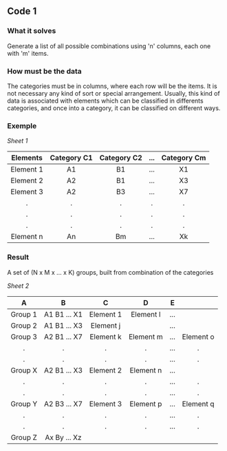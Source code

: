 ## Code 1
### What it solves
Generate a list of all possible combinations using 'n' columns, each one with 'm' items.

### How must be the data
The categories must be in columns, where each row will be the items. It is not necessary any kind of sort or special arrangement.
Usually, this kind of data is associated with elements which can be classified in differents categories, and once into a category, it can be classified on different ways.

### Exemple
_Sheet 1_

| Elements  | Category C1 | Category C2 | ... | Category Cm |
|   :---:   |    :---:    |    :---:    |:---:|    :---:    |
| Element 1 |      A1     |      B1     | ... |      X1     |
| Element 2 |      A2     |      B1     | ... |      X3     |
| Element 3 |      A2     |      B3     | ... |      X7     |
|     .     |      .      |      .      |  .  |      .      |
|     .     |      .      |      .      |  .  |      .      |
|     .     |      .      |      .      |  .  |      .      |
| Element n |      An     |      Bm     | ... |      Xk     |

### Result
A set of (N x M x ... x K) groups, built from combination of the categories

_Sheet 2_

| A       | B            | C         | D         | E   |           |
|  :---:  |     :---:    |   :---:   |   :---:   |:---:|   :---:   |
| Group 1 | A1 B1 ... X1 | Element 1 | Element l | ... |           |
| Group 2 | A1 B1 ... X3 | Element j |           | ... |           |
| Group 3 | A2 B1 ... X7 | Element k | Element m | ... | Element o |
|    .    |       .      |     .     |     .     | ... |     .     |
|    .    |       .      |     .     |     .     | ... |     .     |
| Group X | A2 B1 ... X3 | Element 2 | Element n | ... |           |
|    .    |       .      |     .     |     .     | ... |     .     |
|    .    |       .      |     .     |     .     | ... |     .     |
| Group Y | A2 B3 ... X7 | Element 3 | Element p | ... | Element q |
|    .    |       .      |     .     |     .     | ... |     .     |
|    .    |       .      |     .     |     .     | ... |     .     |
| Group Z | Ax By ... Xz |           |           |     |           |
